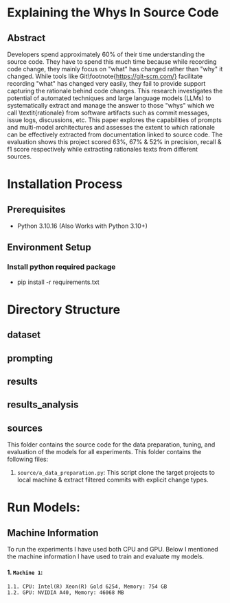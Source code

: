 # Explaining the Whys In Source Code

## Abstract
Developers spend approximately 60\% of their time understanding the source code. They have to spend this much time because while recording code change, they mainly focus on "what" has changed rather than "why" it changed. While tools like Git\footnote{https://git-scm.com/} facilitate recording "what" has changed very easily, they fail to provide support capturing the rationale behind code changes. This research investigates the potential of automated techniques and large language models (LLMs) to systematically extract and manage the answer to those "whys" which we call \textit{rationale} from software artifacts such as commit messages, issue logs, discussions, etc. This paper explores the capabilities of prompts and multi-model architectures and assesses the extent to which rationale can be effectively extracted from documentation linked to source code. The evaluation shows this project scored 63\%, 67\% \& 52\% in precision, recall \& f1 score respectively while extracting rationales texts from different sources.

# Installation Process

## Prerequisites
- Python 3.10.16 (Also Works with Python 3.10+)

## Environment Setup

### Install python required package
- pip install -r requirements.txt

# Directory Structure

## dataset
<!-- This folder contains all the dataset used in the paper. The folder contains following subfolders:
1. ```dataset/annotation_data```: This folder contains the annotation data, i.e., all the comments for all the 356 issues with the annotated code assigned by human annotators.
2. ```dataset/issue_data```: This folder contains the issue title, summary, and meta-data information for the 356 issues.
3. ```solution_identification_data```: This folder contains the solution identification data, i.e., the issue comments labeled as either solution or non-solution and dataset split (prompt set, train set, and test set). -->

## prompting
<!-- This folder contains 10 prompts templates used for the prompting experiments. It also contains the generated prompts and responses for all the 10 prompts with all the 10 folds test dataset for three runs. -->

## results
<!-- This folder contains results of MLMs, PLMs, LLM-prompting, and LLM-fine-tuning experiments. -->

## results_analysis
<!-- This folder contains the ensembled models analysis and the results analysis across issue types and problems categories. -->

## sources
This folder contains the source code for the data preparation, tuning, and evaluation of the models for all experiments. This folder contains the following files:

1. ```source/a_data_preparation.py```: This script clone the target projects to local machine & extract filtered commits with explicit change types.
<!-- 2. ```b_preprocess_data.py```: This script preprocess the comment data to be used in MLMs experiments. 
3. ```c_generate_embeddings.py```: This script generate LM embeddings (Llama, GPT, BERT) to be used in MLMs experiments.
4. ```d_mlm_experiments.py```: This script run all MLMs and save the results to ```results/ml``` folder.
5. ```e_plm_experiments.py```: This script run all PLMs and save the results to ```results/plm``` folder.
6. ```f_llm_prompting_experiments.py```: This script run the LLM prompting experiments.
7. ```g_compute_metrics_for_prompting.py```: This script save the results to ```results/llm_prompting``` folder.
8. ```h_llm_fine_tuning_experiments.py```: This script run the LLM finetuning experiments and save results to ```results/llm_fine_tuning``` folder. -->

# Run Models:
<!-- 1. chmod +x solution_localization.sh

Provile User Permission to The solution_localization.sh File.

2. ./solution_localization.sh

Run solution_localization.sh  -->

## Machine Information
To run the experiments I have used both CPU and GPU. Below I mentioned the machine information I have used to train and evaluate my models.

#### 1. ```Machine 1```: 
    1.1. CPU: Intel(R) Xeon(R) Gold 6254, Memory: 754 GB
    1.2. GPU: NVIDIA A40, Memory: 46068 MB

